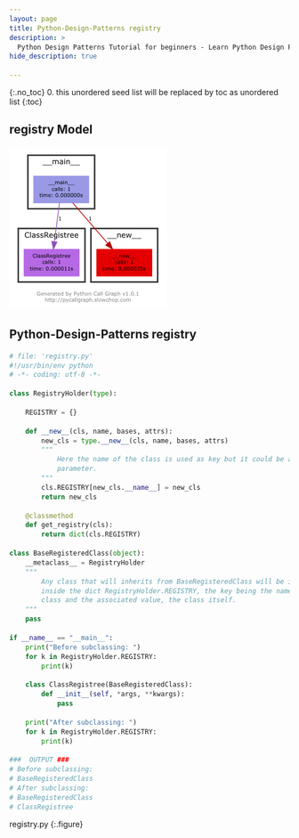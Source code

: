 ```yaml
---
layout: page
title: Python-Design-Patterns registry
description: >
  Python Design Patterns Tutorial for beginners - Learn Python Design Patterns in simple and easy steps starting from basic to advanced concepts with examples ...
hide_description: true

---
```


{:.no_toc}
0. this unordered seed list will be replaced by toc as unordered list
{:toc}

## registry Model

![](/courses/python-fesign-patterns/behavioral/viz/registry.py.png)

## Python-Design-Patterns registry

~~~py
# file: 'registry.py'
#!/usr/bin/env python
# -*- coding: utf-8 -*-

class RegistryHolder(type):

    REGISTRY = {}

    def __new__(cls, name, bases, attrs):
        new_cls = type.__new__(cls, name, bases, attrs)
        """
            Here the name of the class is used as key but it could be any class
            parameter.
        """
        cls.REGISTRY[new_cls.__name__] = new_cls
        return new_cls

    @classmethod
    def get_registry(cls):
        return dict(cls.REGISTRY)

class BaseRegisteredClass(object):
    __metaclass__ = RegistryHolder
    """
        Any class that will inherits from BaseRegisteredClass will be included
        inside the dict RegistryHolder.REGISTRY, the key being the name of the
        class and the associated value, the class itself.
    """
    pass

if __name__ == "__main__":
    print("Before subclassing: ")
    for k in RegistryHolder.REGISTRY:
        print(k)

    class ClassRegistree(BaseRegisteredClass):
        def __init__(self, *args, **kwargs):
            pass

    print("After subclassing: ")
    for k in RegistryHolder.REGISTRY:
        print(k)

###  OUTPUT ###
# Before subclassing:
# BaseRegisteredClass
# After subclassing:
# BaseRegisteredClass
# ClassRegistree
~~~
registry.py
{:.figure}

